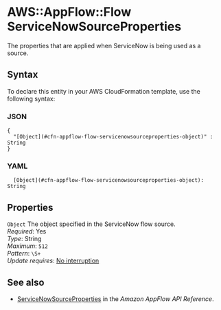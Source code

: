 # AWS::AppFlow::Flow ServiceNowSourceProperties<a name="aws-properties-appflow-flow-servicenowsourceproperties"></a>

 The properties that are applied when ServiceNow is being used as a source\. 

## Syntax<a name="aws-properties-appflow-flow-servicenowsourceproperties-syntax"></a>

To declare this entity in your AWS CloudFormation template, use the following syntax:

### JSON<a name="aws-properties-appflow-flow-servicenowsourceproperties-syntax.json"></a>

```
{
  "[Object](#cfn-appflow-flow-servicenowsourceproperties-object)" : String
}
```

### YAML<a name="aws-properties-appflow-flow-servicenowsourceproperties-syntax.yaml"></a>

```
  [Object](#cfn-appflow-flow-servicenowsourceproperties-object): String
```

## Properties<a name="aws-properties-appflow-flow-servicenowsourceproperties-properties"></a>

`Object`  <a name="cfn-appflow-flow-servicenowsourceproperties-object"></a>
 The object specified in the ServiceNow flow source\.   
*Required*: Yes  
*Type*: String  
*Maximum*: `512`  
*Pattern*: `\S+`  
*Update requires*: [No interruption](https://docs.aws.amazon.com/AWSCloudFormation/latest/UserGuide/using-cfn-updating-stacks-update-behaviors.html#update-no-interrupt)

## See also<a name="aws-properties-appflow-flow-servicenowsourceproperties--seealso"></a>
+ [ServiceNowSourceProperties](https://docs.aws.amazon.com/appflow/1.0/APIReference/API_ServiceNowSourceProperties.html) in the *Amazon AppFlow API Reference*\.

